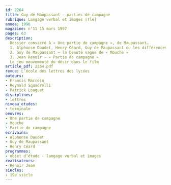 ```yaml
---
id: 2264
title: Guy de Maupassant – parties de campagne
rubrique: Langage verbal et images [Tle]
annee: 1996
magazine: n°11 15 mars 1997
pages: 63
description: 
  Dossier consacré à « Une partie de campagne », de Maupassant…
  1. Alphonse Daudet, Henry Céard, Guy de Maupassant ou les différences d’un style – les environs de Paris
  2. Guy de Maupassant – la beauté vague de « Mouche »
  3. Jean Renoir – « Partie de campagne »
  Le jeu mouvementé du désir dans le film
article_pdf: 2264.pdf
revue: L’école des lettres des lycées
auteurs:
- Francis Marcoin
- Reynald Squadrelli
- Patrick Louguet
disciplines:
- lettres
niveau_etudes:
- terminale
oeuvres:
- Une partie de campagne
- Mouche
- Partie de campagne
ecrivains:
- Alphonse Daudet
- Guy de Maupassant
- Henry Céard
programmes:
- objet d’étude - langage verbal et images
realisateurs:
- Renoir Jean
siecles:
- 19e siècle
---
```

